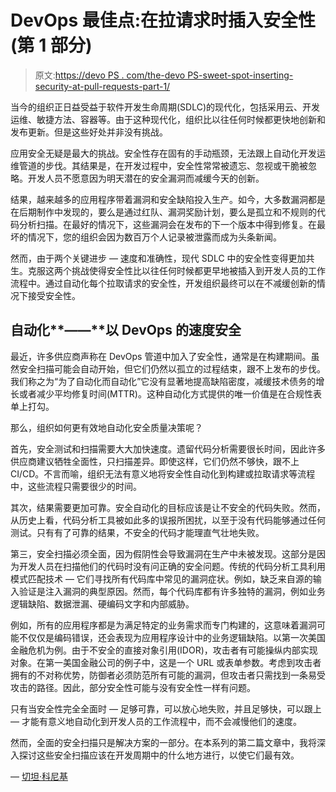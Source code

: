 # DevOps 最佳点:在拉请求时插入安全性(第 1 部分)

> 原文:[https://devo PS . com/the-devo PS-sweet-spot-inserting-security-at-pull-requests-part-1/](https://devops.com/the-devops-sweet-spot-inserting-security-at-pull-requests-part-1/)

当今的组织正日益受益于软件开发生命周期(SDLC)的现代化，包括采用云、开发运维、敏捷方法、容器等。由于这种现代化，组织比以往任何时候都更快地创新和发布更新。但是这些好处并非没有挑战。

应用安全无疑是最大的挑战。安全性存在固有的手动瓶颈，无法跟上自动化开发运维管道的步伐。其结果是，在开发过程中，安全性常常被遗忘、忽视或干脆被忽略。开发人员不愿意因为明天潜在的安全漏洞而减缓今天的创新。

结果，越来越多的应用程序带着漏洞和安全缺陷投入生产。如今，大多数漏洞都是在后期制作中发现的，要么是通过红队、漏洞奖励计划，要么是孤立和不规则的代码分析扫描。在最好的情况下，这些漏洞会在发布的下一个版本中得到修复。在最坏的情况下，您的组织会因为数百万个人记录被泄露而成为头条新闻。

然而，由于两个关键进步 — 速度和准确性，现代 SDLC 中的安全性变得更加共生。克服这两个挑战使得安全性比以往任何时候都更早地被插入到开发人员的工作流程中。通过自动化每个拉取请求的安全性，开发组织最终可以在不减缓创新的情况下接受安全性。

## **自动化****——****以 DevOps 的速度安全**

最近，许多供应商声称在 DevOps 管道中加入了安全性，通常是在构建期间。虽然安全扫描可能会自动开始，但它们仍然以孤立的过程结束，跟不上发布的步伐。我们称之为“为了自动化而自动化”它没有显著地提高缺陷密度，减缓技术债务的增长或者减少平均修复时间(MTTR)。这种自动化方式提供的唯一价值是在合规性表单上打勾。

那么，组织如何更有效地自动化安全质量决策呢？

首先，安全测试和扫描需要大大加快速度。遗留代码分析需要很长时间，因此许多供应商建议牺牲全面性，只扫描差异。即使这样，它们仍然不够快，跟不上 CI/CD。不言而喻，组织无法有意义地将安全性自动化到构建或拉取请求等流程中，这些流程只需要很少的时间。

其次，结果需要更加可靠。安全自动化的目标应该是让不安全的代码失败。然而，从历史上看，代码分析工具被如此多的误报所困扰，以至于没有代码能够通过任何测试。只有有了可靠的结果，不安全的代码才能理直气壮地失败。

第三，安全扫描必须全面，因为假阴性会导致漏洞在生产中未被发现。这部分是因为开发人员在扫描他们的代码时没有问正确的安全问题。传统的代码分析工具利用模式匹配技术 — 它们寻找所有代码库中常见的漏洞症状。例如，缺乏来自源的输入验证是注入漏洞的典型原因。然而，每个代码库都有许多独特的漏洞，例如业务逻辑缺陷、数据泄漏、硬编码文字和内部威胁。

例如，所有的应用程序都是为满足特定的业务需求而专门构建的，这意味着漏洞可能不仅仅是编码错误，还会表现为应用程序设计中的业务逻辑缺陷。以第一次美国金融危机为例。由于不安全的直接对象引用(IDOR)，攻击者有可能操纵内部实现对象。在第一美国金融公司的例子中，这是一个 URL 或表单参数。考虑到攻击者拥有的不对称优势，防御者必须防范所有可能的漏洞，但攻击者只需找到一条易受攻击的路径。因此，部分安全性可能与没有安全性一样有问题。

只有当安全性完全全面时 — 足够可靠，可以放心地失败，并且足够快，可以跟上 — 才能有意义地自动化到开发人员的工作流程中，而不会减慢他们的速度。

然而，全面的安全扫描只是解决方案的一部分。在本系列的第二篇文章中，我将深入探讨这些安全扫描应该在开发周期中的什么地方进行，以使它们最有效。

— [切坦·科尼基](https://devops.com/author/chetan-conikee/)
